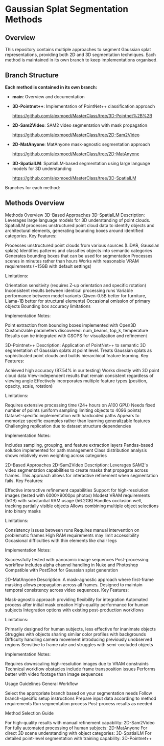 # Gaussian Splat Segmentation Methods

## Overview

This repository contains multiple approaches to segment Gaussian splat representations, providing both 2D and 3D segmentation techniques. Each method is maintained in its own branch to keep implementations organised.

## Branch Structure

**Each method is contained in its own branch:**

- **main**: Overview and documentation

- **3D-Pointnet++**: Implementation of PointNet++ classification approach
  
  https://github.com/alexmoed/MasterClass/tree/3D-Pointnet%2B%2B

- **2D-Sam2Video**: SAM2 video segmentation with mask propagation
 
   https://github.com/alexmoed/MasterClass/tree/2D-Sam2Video

- **2D-MatAnyone**: MatAnyone mask-agnostic segmentation approach
  
   https://github.com/alexmoed/MasterClass/tree/2D-MatAnyone

- **3D-SpatialLM**: SpatialLM-based segmentation using large language models for 3D understanding
 
   https://github.com/alexmoed/MasterClass/tree/3D-SpatialLM


Branches for each method: 
## Methods Overview
Methods Overview
3D-Based Approaches
3D-SpatialLM
Description: Leverages large language models for 3D understanding of point clouds. SpatialLM processes unstructured point cloud data to identify objects and architectural elements, generating bounding boxes around identified categories.
Key Features:

Processes unstructured point clouds from various sources (LiDAR, Gaussian splats)
Identifies patterns and classifies objects into semantic categories
Generates bounding boxes that can be used for segmentation
Processes scenes in minutes rather than hours
Works with reasonable VRAM requirements (~15GB with default settings)

Limitations:

Orientation sensitivity (requires Z-up orientation and specific rotation)
Inconsistent results between identical processing runs
Variable performance between model variants (Qwen-0.5B better for furniture, Llama-1B better for structural elements)
Occasional omission of primary objects
Bounding box accuracy limitations

Implementation Notes:

Point extraction from bounding boxes implemented with Open3D
Customizable parameters discovered: num_beams, top_k, temperature
Results can be integrated with GSOPS for visualization and refinement

3D-Pointnet++
Description: Application of PointNet++ to semantic 3D segmentation of Gaussian splats at point level. Treats Gaussian splats as sophisticated point clouds and builds hierarchical feature learning.
Key Features:

Achieved high accuracy (87.54% in our testing)
Works directly with 3D point cloud data
View-independent results that remain consistent regardless of viewing angle
Effectively incorporates multiple feature types (position, opacity, scale, rotation)

Limitations:

Requires extensive processing time (24+ hours on A100 GPU)
Needs fixed number of points (uniform sampling limiting objects to 4096 points)
Dataset-specific implementation with hardcoded paths
Appears to memorize specific examples rather than learning generalizable features
Challenging replication due to dataset structure dependencies

Implementation Notes:

Includes sampling, grouping, and feature extraction layers
Pandas-based solution implemented for path management
Class distribution analysis shows relatively even weighting across categories

2D-Based Approaches
2D-Sam2Video
Description: Leverages SAM2's video segmentation capabilities to create masks that propagate across frames. This approach allows for interactive refinement when segmentation fails.
Key Features:

Effective interactive refinement capabilities
Support for high-resolution images (tested with 6000×9000px photos)
Modest VRAM requirements (5GB) with substantial RAM usage (56.2GB)
Handles occlusion well, tracking partially visible objects
Allows combining multiple object selections into binary masks

Limitations:

Consistency issues between runs
Requires manual intervention on problematic frames
High RAM requirements may limit accessibility
Occasional difficulties with thin elements like chair legs

Implementation Notes:

Successfully tested with panoramic image sequences
Post-processing workflow includes alpha channel handling in Nuke and Photoshop
Compatible with PostShot for Gaussian splat generation

2D-MatAnyone
Description: A mask-agnostic approach where first-frame masking allows propagation across all frames. Designed to maintain temporal consistency across video sequences.
Key Features:

Mask-agnostic approach providing flexibility for integration
Automated process after initial mask creation
High-quality performance for human subjects
Integration options with existing post-production workflows

Limitations:

Primarily designed for human subjects, less effective for inanimate objects
Struggles with objects sharing similar color profiles with backgrounds
Difficulty handling camera movement introducing previously unobserved regions
Sensitive to frame rate and struggles with semi-occluded objects

Implementation Notes:

Requires downscaling high-resolution images due to VRAM constraints
Technical workflow obstacles include frame transposition issues
Performs better with video footage than image sequences

Usage Guidelines
General Workflow

Select the appropriate branch based on your segmentation needs
Follow branch-specific setup instructions
Prepare input data according to method requirements
Run segmentation process
Post-process results as needed

Method Selection Guide

For high-quality results with manual refinement capability: 2D-Sam2Video
For fully automated processing of human subjects: 2D-MatAnyone
For direct 3D scene understanding with object categories: 3D-SpatialLM
For detailed point-level segmentation with training capability: 3D-Pointnet++

